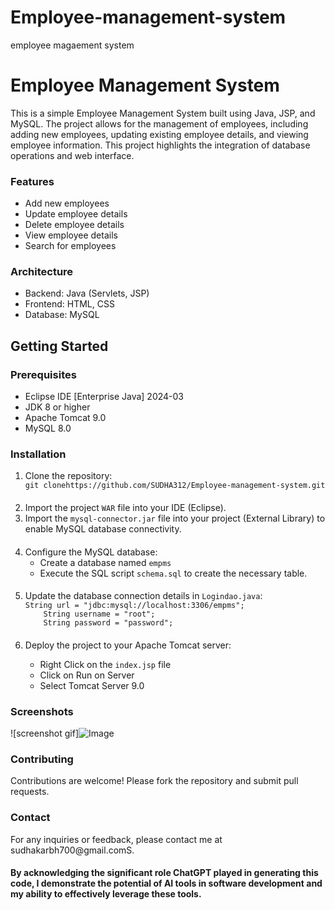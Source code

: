# Employee-management-system
employee magaement system
<h1> Employee Management System</h1>
<p>This is a simple Employee Management System built using Java, JSP, and MySQL. The project allows for the management of employees, including adding new employees, updating existing employee details, and viewing employee information. This project highlights the integration of database operations and web interface.</p>
<h3>Features</h3>
<ul>
  <li>Add new employees</li>
  <li>Update employee details</li>
  <li> Delete employee details</li>
  <li>View employee details</li>
  <li>Search for employees</li>
</ul>
<h3>Architecture</h3>
<ul>
  <li>Backend: Java (Servlets, JSP)</li>
  <li>Frontend: HTML, CSS</li>
  <li>Database: MySQL</li>
</ul>
<h2>Getting Started</h2>
<h3>Prerequisites</h3>
<ul>
  <li>Eclipse IDE [Enterprise Java] 2024-03</li>
  <li>JDK 8 or higher</li>
  <li>Apache Tomcat 9.0</li>
  <li>MySQL 8.0
</ul>
<h3>Installation</h3>
<ol>
  <li>Clone the repository:</li>
  <code>git clonehttps://github.com/SUDHA312/Employee-management-system.git</code>
  <h4></h4>
  <li>Import the project <code>WAR</code> file into your IDE (Eclipse).</li>
  <li>Import the <code>mysql-connector.jar</code> file into your project (External Library) to enable MySQL database connectivity.</li>
   <h4></h4>
  <li>Configure the MySQL database:
  <ul>
    <li>Create a database named <code>empms</code></li>
    <li>Execute the SQL script <code>schema.sql</code> to create the necessary table.</li>
  </ul>
  </li>
   <h4></h4>
  <li>Update the database connection details in <code>Logindao.java</code>:</li>
<code>String url = "jdbc:mysql://localhost:3306/empms";
    String username = "root";
    String password = "password";</code>
  <h4></h4>
  <li>Deploy the project to your Apache Tomcat server:</li>
  <ul>
    <li>Right Click on the <code>index.jsp</code> file</li>
    <li>Click on Run on Server</li>
    <li>Select Tomcat Server 9.0</li>
  </ul>
</ol>

<h3>Screenshots</h3>

![screenshot gif]![Image](https://github.com/user-attachments/assets/282349d0-bdb5-40e8-b974-53d684f53e20)


<h3>Contributing</h3>
<p>Contributions are welcome! Please fork the repository and submit pull requests.</p>

<h3>Contact</h3>
<p>For any inquiries or feedback, please contact me at sudhakarbh700@gmail.comS.</p>

<h4>By acknowledging the significant role ChatGPT played in generating this code, I demonstrate the potential of AI tools in software development and my ability to effectively leverage these tools.</h4>


